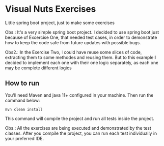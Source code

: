 # Visual Nuts Exercises
Little spring boot project, just to make some exercises

Obs.: It's a very simple spring boot project. I decided to use spring boot just because of Excercise One, that needed test cases, in order to demonstrate how to keep the code safe from future updates with possible bugs.

Obs2.: In the Exercise Two, I could have reuse some slices of code, extracting them to some methodes and reusing them. But to this example I decided to implement each one with their one logic separately, as each one may be complete different logics

## How to run
You'll need Maven and java 11+  configured in your machine.
Then run the command below:
```
mvn clean install
```

This command will compile the project and run all tests inside the project.

Obs.: All the exercises are being executed and demonstrated by the test classes. After you compile the project, you can run each test individually in your preferred IDE.
